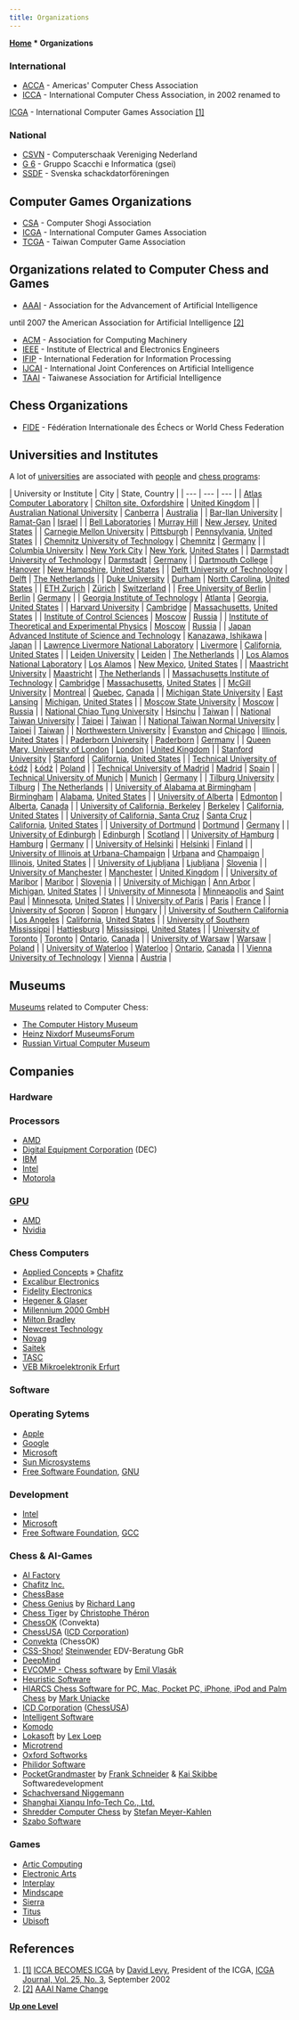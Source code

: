 ```yaml
---
title: Organizations
---
```

**[Home](Home "Home") \* Organizations**



### International


* [ACCA](ACCA "ACCA") - Americas' Computer Chess Association
* [ICCA](ICCA "ICCA") - International Computer Chess Association, in 2002 renamed to


 [ICGA](ICGA "ICGA") - International Computer Games Association <a id="cite-note-1" href="#cite-ref-1">[1]</a>
### National


* [CSVN](CSVN "CSVN") - Computerschaak Vereniging Nederland
* [G 6](G_6 "G 6") - Gruppo Scacchi e Informatica (gsei)
* [SSDF](SSDF "SSDF") - Svenska schackdatorföreningen


## Computer Games Organizations


* [CSA](CSA "CSA") - Computer Shogi Association
* [ICGA](ICGA "ICGA") - International Computer Games Association
* [TCGA](index.php?title=TCGA&action=edit&redlink=1 "TCGA (page does not exist)") - Taiwan Computer Game Association


## Organizations related to Computer Chess and Games


* [AAAI](AAAI "AAAI") - Association for the Advancement of Artificial Intelligence


 until 2007 the American Association for Artificial Intelligence <a id="cite-note-2" href="#cite-ref-2">[2]</a>
* [ACM](ACM "ACM") - Association for Computing Machinery
* [IEEE](IEEE "IEEE") - Institute of Electrical and Electronics Engineers
* [IFIP](IFIP "IFIP") - International Federation for Information Processing
* [IJCAI](index.php?title=IJCAI&action=edit&redlink=1 "IJCAI (page does not exist)") - International Joint Conferences on Artificial Intelligence
* [TAAI](index.php?title=TAAI&action=edit&redlink=1 "TAAI (page does not exist)") - Taiwanese Association for Artificial Intelligence


## Chess Organizations


* [FIDE](FIDE "FIDE") - Fédération Internationale des Échecs or World Chess Federation


## Universities and Institutes


A lot of [universities](https://en.wikipedia.org/wiki/University) are associated with [people](People "People") and [chess programs](Engines "Engines"):





|  University or Institute
 |  City
 |  State, Country
 |
| --- | --- | --- |
| [Atlas Computer Laboratory](Atlas_Computer_Laboratory "Atlas Computer Laboratory") | [Chilton site, Oxfordshire](https://en.wikipedia.org/wiki/Chilton,_Oxfordshire) | [United Kingdom](https://en.wikipedia.org/wiki/United_Kingdom) |
| [Australian National University](Australian_National_University "Australian National University") | [Canberra](https://en.wikipedia.org/wiki/Canberra) | [Australia](https://en.wikipedia.org/wiki/Australia) |
| [Bar-Ilan University](Bar-Ilan_University "Bar-Ilan University") | [Ramat-Gan](https://en.wikipedia.org/wiki/Ramat_Gan) | [Israel](https://en.wikipedia.org/wiki/Israel) |
| [Bell Laboratories](Bell_Laboratories "Bell Laboratories") | [Murray Hill](https://en.wikipedia.org/wiki/Murray_Hill%2C_New_Jersey) | [New Jersey](https://en.wikipedia.org/wiki/New_Jersey), [United States](https://en.wikipedia.org/wiki/United_States) |
| [Carnegie Mellon University](Carnegie_Mellon_University "Carnegie Mellon University") | [Pittsburgh](https://en.wikipedia.org/wiki/Pittsburgh%2C_Pennsylvania) | [Pennsylvania](https://en.wikipedia.org/wiki/Pennsylvania), [United States](https://en.wikipedia.org/wiki/United_States) |
| [Chemnitz University of Technology](Chemnitz_University_of_Technology "Chemnitz University of Technology") | [Chemnitz](https://en.wikipedia.org/wiki/Chemnitz) | [Germany](https://en.wikipedia.org/wiki/Germany) |
| [Columbia University](Columbia_University "Columbia University") | [New York City](https://en.wikipedia.org/wiki/New_York_City) | [New York](https://en.wikipedia.org/wiki/New_York), [United States](https://en.wikipedia.org/wiki/United_States) |
| [Darmstadt University of Technology](Darmstadt_University_of_Technology "Darmstadt University of Technology") | [Darmstadt](https://en.wikipedia.org/wiki/Darmstadt) | [Germany](https://en.wikipedia.org/wiki/Germany) |
| [Dartmouth College](Dartmouth_College "Dartmouth College") | [Hanover](https://en.wikipedia.org/wiki/Hanover,_New_Hampshire) | [New Hampshire](https://en.wikipedia.org/wiki/New_Hampshire), [United States](https://en.wikipedia.org/wiki/United_States) |
| [Delft University of Technology](Delft_University_of_Technology "Delft University of Technology") | [Delft](https://en.wikipedia.org/wiki/Delft) | [The Netherlands](https://en.wikipedia.org/wiki/Netherlands) |
| [Duke University](Duke_University "Duke University") | [Durham](https://en.wikipedia.org/wiki/Durham,_North_Carolina) | [North Carolina](https://en.wikipedia.org/wiki/North_Carolina), [United States](https://en.wikipedia.org/wiki/United_States) |
| [ETH Zurich](ETH_Zurich "ETH Zurich") | [Zürich](https://en.wikipedia.org/wiki/Z%C3%BCrich) | [Switzerland](https://en.wikipedia.org/wiki/Switzerland) |
| [Free University of Berlin](Free_University_of_Berlin "Free University of Berlin") | [Berlin](https://en.wikipedia.org/wiki/Berlin) | [Germany](https://en.wikipedia.org/wiki/Germany) |
| [Georgia Institute of Technology](Georgia_Institute_of_Technology "Georgia Institute of Technology") | [Atlanta](https://en.wikipedia.org/wiki/Atlanta) | [Georgia](https://en.wikipedia.org/wiki/Georgia_%28U.S._state%29), [United States](https://en.wikipedia.org/wiki/United_States) |
| [Harvard University](Harvard_University "Harvard University") | [Cambridge](https://en.wikipedia.org/wiki/Cambridge,_Massachusetts) | [Massachusetts](https://en.wikipedia.org/wiki/Massachusetts), [United States](https://en.wikipedia.org/wiki/United_States) |
| [Institute of Control Sciences](Institute_of_Control_Sciences "Institute of Control Sciences") | [Moscow](https://en.wikipedia.org/wiki/Moscow) | [Russia](https://en.wikipedia.org/wiki/Russia) |
| [Institute of Theoretical and Experimental Physics](Institute_of_Theoretical_and_Experimental_Physics "Institute of Theoretical and Experimental Physics") | [Moscow](https://en.wikipedia.org/wiki/Moscow) | [Russia](https://en.wikipedia.org/wiki/Russia) |
| [Japan Advanced Institute of Science and Technology](JAIST "JAIST") | [Kanazawa, Ishikawa](https://en.wikipedia.org/wiki/Kanazawa,_Ishikawa) | [Japan](https://en.wikipedia.org/wiki/Japan) |
| [Lawrence Livermore National Laboratory](Lawrence_Livermore_National_Laboratory "Lawrence Livermore National Laboratory") | [Livermore](https://en.wikipedia.org/wiki/Livermore,_California) | [California](https://en.wikipedia.org/wiki/California), [United States](https://en.wikipedia.org/wiki/United_States) |
| [Leiden University](Leiden_University "Leiden University") | [Leiden](https://en.wikipedia.org/wiki/Leiden) | [The Netherlands](https://en.wikipedia.org/wiki/Netherlands) |
| [Los Alamos National Laboratory](Los_Alamos_National_Laboratory "Los Alamos National Laboratory") | [Los Alamos](https://en.wikipedia.org/wiki/Los_Alamos,_New_Mexico) | [New Mexico](https://en.wikipedia.org/wiki/New_Mexico), [United States](https://en.wikipedia.org/wiki/United_States) |
| [Maastricht University](Maastricht_University "Maastricht University") | [Maastricht](https://en.wikipedia.org/wiki/Maastricht) | [The Netherlands](https://en.wikipedia.org/wiki/Netherlands) |
| [Massachusetts Institute of Technology](Massachusetts_Institute_of_Technology "Massachusetts Institute of Technology") | [Cambridge](https://en.wikipedia.org/wiki/Cambridge%2C_Massachusetts) | [Massachusetts](https://en.wikipedia.org/wiki/Massachusetts), [United States](https://en.wikipedia.org/wiki/United_States) |
| [McGill University](McGill_University "McGill University") | [Montreal](https://en.wikipedia.org/wiki/Montreal) | [Quebec](https://en.wikipedia.org/wiki/Quebec), [Canada](https://en.wikipedia.org/wiki/Canada) |
| [Michigan State University](Michigan_State_University "Michigan State University") | [East Lansing](https://en.wikipedia.org/wiki/East_Lansing,_Michigan) | [Michigan](https://en.wikipedia.org/wiki/Michigan), [United States](https://en.wikipedia.org/wiki/United_States) |
| [Moscow State University](Moscow_State_University "Moscow State University") | [Moscow](https://en.wikipedia.org/wiki/Moscow) | [Russia](https://en.wikipedia.org/wiki/Russia) |
| [National Chiao Tung University](National_Chiao_Tung_University "National Chiao Tung University") | [Hsinchu](https://en.wikipedia.org/wiki/Hsinchu) | [Taiwan](https://en.wikipedia.org/wiki/Taiwan) |
| [National Taiwan University](National_Taiwan_University "National Taiwan University") | [Taipei](https://en.wikipedia.org/wiki/Taipei_City) | [Taiwan](https://en.wikipedia.org/wiki/Taiwan) |
| [National Taiwan Normal University](National_Taiwan_Normal_University "National Taiwan Normal University") | [Taipei](https://en.wikipedia.org/wiki/Taipei_City) | [Taiwan](https://en.wikipedia.org/wiki/Taiwan) |
| [Northwestern University](Northwestern_University "Northwestern University") | [Evanston](https://en.wikipedia.org/wiki/Evanston,_Illinois) and [Chicago](https://en.wikipedia.org/wiki/Chicago) | [Illinois](https://en.wikipedia.org/wiki/Illinois), [United States](https://en.wikipedia.org/wiki/United_States) |
| [Paderborn University](Paderborn_University "Paderborn University") | [Paderborn](https://en.wikipedia.org/wiki/Paderborn) | [Germany](https://en.wikipedia.org/wiki/Germany) |
| [Queen Mary, University of London](Queen_Mary,_University_of_London "Queen Mary, University of London") | [London](https://en.wikipedia.org/wiki/London) | [United Kingdom](https://en.wikipedia.org/wiki/United_Kingdom) |
| [Stanford University](Stanford_University "Stanford University") | [Stanford](https://en.wikipedia.org/wiki/Stanford,_California) | [California](https://en.wikipedia.org/wiki/California), [United States](https://en.wikipedia.org/wiki/United_States) |
| [Technical University of Łódź](Technical_University_of_%C5%81%C3%B3d%C5%BA "Technical University of Łódź") | [Łódź](https://en.wikipedia.org/wiki/%C5%81%C3%B3d%C5%BA) | [Poland](https://en.wikipedia.org/wiki/Poland) |
| [Technical University of Madrid](Technical_University_of_Madrid "Technical University of Madrid") | [Madrid](https://en.wikipedia.org/wiki/Madrid)  | [Spain](https://en.wikipedia.org/wiki/Spain) |
| [Technical University of Munich](Technical_University_of_Munich "Technical University of Munich") | [Munich](https://en.wikipedia.org/wiki/Munich) | [Germany](https://en.wikipedia.org/wiki/Germany) |
| [Tilburg University](Tilburg_University "Tilburg University") | [Tilburg](https://en.wikipedia.org/wiki/Tilburg) | [The Netherlands](https://en.wikipedia.org/wiki/Netherlands) |
| [University of Alabama at Birmingham](University_of_Alabama_at_Birmingham "University of Alabama at Birmingham") | [Birmingham](https://en.wikipedia.org/wiki/Birmingham%2C_Alabama) | [Alabama](https://en.wikipedia.org/wiki/Alabama), [United States](https://en.wikipedia.org/wiki/United_States) |
| [University of Alberta](University_of_Alberta "University of Alberta") | [Edmonton](https://en.wikipedia.org/wiki/Edmonton) | [Alberta](https://en.wikipedia.org/wiki/Alberta), [Canada](https://en.wikipedia.org/wiki/Canada) |
| [University of California, Berkeley](University_of_California,_Berkeley "University of California, Berkeley") | [Berkeley](https://en.wikipedia.org/wiki/Berkeley,_California) | [California](https://en.wikipedia.org/wiki/California), [United States](https://en.wikipedia.org/wiki/United_States) |
| [University of California, Santa Cruz](University_of_California,_Santa_Cruz "University of California, Santa Cruz") | [Santa Cruz](https://en.wikipedia.org/wiki/Santa_Cruz,_California) | [California](https://en.wikipedia.org/wiki/California), [United States](https://en.wikipedia.org/wiki/United_States) |
| [University of Dortmund](University_of_Dortmund "University of Dortmund") | [Dortmund](https://en.wikipedia.org/wiki/Dortmund) | [Germany](https://en.wikipedia.org/wiki/Germany) |
| [University of Edinburgh](University_of_Edinburgh "University of Edinburgh") | [Edinburgh](https://en.wikipedia.org/wiki/Edinburgh) | [Scotland](https://en.wikipedia.org/wiki/Scotland) |
| [University of Hamburg](University_of_Hamburg "University of Hamburg") | [Hamburg](https://en.wikipedia.org/wiki/Hamburg) | [Germany](https://en.wikipedia.org/wiki/Germany) |
| [University of Helsinki](University_of_Helsinki "University of Helsinki") | [Helsinki](https://en.wikipedia.org/wiki/Helsinki) | [Finland](https://en.wikipedia.org/wiki/Finland) |
| [University of Illinois at Urbana-Champaign](University_of_Illinois_at_Urbana-Champaign "University of Illinois at Urbana-Champaign") | [Urbana](https://en.wikipedia.org/wiki/Urbana,_Illinois) and [Champaign](https://en.wikipedia.org/wiki/Champaign,_Illinois) | [Illinois](https://en.wikipedia.org/wiki/Illinois), [United States](https://en.wikipedia.org/wiki/United_States) |
| [University of Ljubljana](University_of_Ljubljana "University of Ljubljana") | [Ljubljana](https://en.wikipedia.org/wiki/Ljubljana) | [Slovenia](https://en.wikipedia.org/wiki/Slovenia) |
| [University of Manchester](University_of_Manchester "University of Manchester") | [Manchester](https://en.wikipedia.org/wiki/Manchester) | [United Kingdom](https://en.wikipedia.org/wiki/United_Kingdom) |
| [University of Maribor](University_of_Maribor "University of Maribor") | [Maribor](https://en.wikipedia.org/wiki/Maribor) | [Slovenia](https://en.wikipedia.org/wiki/Slovenia) |
| [University of Michigan](University_of_Michigan "University of Michigan") | [Ann Arbor](https://en.wikipedia.org/wiki/Ann_Arbor,_Michigan) | [Michigan](https://en.wikipedia.org/wiki/Michigan), [United States](https://en.wikipedia.org/wiki/United_States) |
| [University of Minnesota](University_of_Minnesota "University of Minnesota") | [Minneapolis](https://en.wikipedia.org/wiki/Minneapolis) and [Saint Paul](https://en.wikipedia.org/wiki/Saint_Paul,_Minnesota) | [Minnesota](https://en.wikipedia.org/wiki/Minnesota), [United States](https://en.wikipedia.org/wiki/United_States) |
| [University of Paris](University_of_Paris "University of Paris") | [Paris](https://en.wikipedia.org/wiki/Paris) | [France](https://en.wikipedia.org/wiki/France) |
| [University of Sopron](University_of_Sopron "University of Sopron") | [Sopron](https://en.wikipedia.org/wiki/Sopron) | [Hungary](https://en.wikipedia.org/wiki/Hungary) |
| [University of Southern California](University_of_Southern_California "University of Southern California") | [Los Angeles](https://en.wikipedia.org/wiki/Los_Angeles,_California) | [California](https://en.wikipedia.org/wiki/California), [United States](https://en.wikipedia.org/wiki/United_States) |
| [University of Southern Mississippi](University_of_Southern_Mississippi "University of Southern Mississippi") | [Hattiesburg](https://en.wikipedia.org/wiki/Hattiesburg,_Mississippi) | [Mississippi](https://en.wikipedia.org/wiki/Mississippi), [United States](https://en.wikipedia.org/wiki/United_States) |
| [University of Toronto](University_of_Toronto "University of Toronto") | [Toronto](https://en.wikipedia.org/wiki/Toronto) | [Ontario](https://en.wikipedia.org/wiki/Ontario), [Canada](https://en.wikipedia.org/wiki/Canada) |
| [University of Warsaw](University_of_Warsaw "University of Warsaw") | [Warsaw](https://en.wikipedia.org/wiki/Warsaw) | [Poland](https://en.wikipedia.org/wiki/Poland) |
| [University of Waterloo](University_of_Waterloo "University of Waterloo") | [Waterloo](https://en.wikipedia.org/wiki/Waterloo,_Ontario) | [Ontario](https://en.wikipedia.org/wiki/Ontario), [Canada](https://en.wikipedia.org/wiki/Canada) |
| [Vienna University of Technology](Vienna_University_of_Technology "Vienna University of Technology") | [Vienna](https://en.wikipedia.org/wiki/Vienna) | [Austria](https://en.wikipedia.org/wiki/Republic_of_Austria) |


## Museums


[Museums](https://en.wikipedia.org/wiki/Museum) related to Computer Chess:



* [The Computer History Museum](The_Computer_History_Museum "The Computer History Museum")
* [Heinz Nixdorf MuseumsForum](Heinz_Nixdorf_MuseumsForum "Heinz Nixdorf MuseumsForum")
* [Russian Virtual Computer Museum](Russian_Virtual_Computer_Museum "Russian Virtual Computer Museum")


## Companies


### Hardware


### Processors


* [AMD](AMD "AMD")
* [Digital Equipment Corporation](Digital_Equipment_Corporation "Digital Equipment Corporation") (DEC)
* [IBM](index.php?title=IBM&action=edit&redlink=1 "IBM (page does not exist)")
* [Intel](Intel "Intel")
* [Motorola](index.php?title=Motorola&action=edit&redlink=1 "Motorola (page does not exist)")


### [GPU](GPU "GPU")


* [AMD](AMD "AMD")
* [Nvidia](Nvidia "Nvidia")


### Chess Computers


* [Applied Concepts](Applied_Concepts "Applied Concepts") » [Chafitz](Chafitz "Chafitz")
* [Excalibur Electronics](Excalibur_Electronics "Excalibur Electronics")
* [Fidelity Electronics](Fidelity_Electronics "Fidelity Electronics")
* [Hegener & Glaser](Hegener_%26_Glaser "Hegener & Glaser")
* [Millennium 2000 GmbH](Millennium_2000_GmbH "Millennium 2000 GmbH")
* [Milton Bradley](Milton_Bradley "Milton Bradley")
* [Newcrest Technology](Newcrest_Technology "Newcrest Technology")
* [Novag](Novag "Novag")
* [Saitek](Saitek "Saitek")
* [TASC](TASC "TASC")
* [VEB Mikroelektronik Erfurt](VEB_Mikroelektronik_Erfurt "VEB Mikroelektronik Erfurt")


### Software


### Operating Sytems


* [Apple](index.php?title=Apple&action=edit&redlink=1 "Apple (page does not exist)")
* [Google](index.php?title=Google&action=edit&redlink=1 "Google (page does not exist)")
* [Microsoft](Microsoft "Microsoft")
* [Sun Microsystems](index.php?title=Sun_Microsystems&action=edit&redlink=1 "Sun Microsystems (page does not exist)")
* [Free Software Foundation](Free_Software_Foundation "Free Software Foundation"), [GNU](Free_Software_Foundation#GNU "Free Software Foundation")


### Development


* [Intel](Intel "Intel")
* [Microsoft](Microsoft "Microsoft")
* [Free Software Foundation](Free_Software_Foundation "Free Software Foundation"), [GCC](Free_Software_Foundation#GCC "Free Software Foundation")


### Chess & AI-Games


* [AI Factory](AI_Factory "AI Factory")
* [Chafitz Inc.](Chafitz "Chafitz")
* [ChessBase](ChessBase "ChessBase")
* [Chess Genius](Chess_Genius "Chess Genius") by [Richard Lang](Richard_Lang "Richard Lang")
* [Chess Tiger](Chess_Tiger "Chess Tiger") by [Christophe Théron](Christophe_Th%C3%A9ron "Christophe Théron")
* [ChessOK](ChessOK "ChessOK") (Convekta)
* [ChessUSA](index.php?title=ChessUSA&action=edit&redlink=1 "ChessUSA (page does not exist)") ([ICD Corporation](index.php?title=ICD_Corporation&action=edit&redlink=1 "ICD Corporation (page does not exist)"))
* [Convekta](ChessOK "ChessOK") (ChessOK)
* [CSS-Shop!](http://www.computerschach.de/shop/) [Steinwender](Dieter_Steinwender "Dieter Steinwender") EDV-Beratung GbR
* [DeepMind](index.php?title=DeepMind&action=edit&redlink=1 "DeepMind (page does not exist)")
* [EVCOMP - Chess software](http://www.vlasak.biz/) by [Emil Vlasák](index.php?title=Emil_Vlas%C3%A1k&action=edit&redlink=1 "Emil Vlasák (page does not exist)")
* [Heuristic Software](Heuristic_Software "Heuristic Software")
* [HIARCS Chess Software for PC, Mac, Pocket PC, iPhone, iPod and Palm Chess](HIARCS "HIARCS") by [Mark Uniacke](Mark_Uniacke "Mark Uniacke")
* [ICD Corporation](index.php?title=ICD_Corporation&action=edit&redlink=1 "ICD Corporation (page does not exist)") ([ChessUSA](index.php?title=ChessUSA&action=edit&redlink=1 "ChessUSA (page does not exist)"))
* [Intelligent Software](Intelligent_Software "Intelligent Software")
* [Komodo](Komodo "Komodo")
* [Lokasoft](Lokasoft "Lokasoft") by [Lex Loep](Lex_Loep "Lex Loep")
* [Microtrend](Microtrend "Microtrend")
* [Oxford Softworks](Oxford_Softworks "Oxford Softworks")
* [Philidor Software](Philidor_Software "Philidor Software")
* [PocketGrandmaster](PocketGrandmaster "PocketGrandmaster") by [Frank Schneider](Frank_Schneider "Frank Schneider") & [Kai Skibbe](Kai_Skibbe "Kai Skibbe") Softwaredevelopment
* [Schachversand Niggemann](Schachversand_Niggemann "Schachversand Niggemann")
* [Shanghai Xianqu Info-Tech Co., Ltd.](index.php?title=Shanghai_Xianqu_Info-Tech_Co.,_Ltd.&action=edit&redlink=1 "Shanghai Xianqu Info-Tech Co., Ltd. (page does not exist)")
* [Shredder Computer Chess](Shredder "Shredder") by [Stefan Meyer-Kahlen](Stefan_Meyer-Kahlen "Stefan Meyer-Kahlen")
* [Szabo Software](Szabo_Software "Szabo Software")


### Games


* [Artic Computing](Artic_Computing "Artic Computing")
* [Electronic Arts](index.php?title=Electronic_Arts&action=edit&redlink=1 "Electronic Arts (page does not exist)")
* [Interplay](index.php?title=Interplay&action=edit&redlink=1 "Interplay (page does not exist)")
* [Mindscape](index.php?title=Mindscape&action=edit&redlink=1 "Mindscape (page does not exist)")
* [Sierra](Sierra "Sierra")
* [Titus](index.php?title=Titus&action=edit&redlink=1 "Titus (page does not exist)")
* [Ubisoft](index.php?title=Ubisoft&action=edit&redlink=1 "Ubisoft (page does not exist)")


## References


1. <a id="cite-ref-1" href="#cite-note-1">[1]</a> [ICCA BECOMES ICGA](http://ticc.uvt.nl/icga/journal/contents/content25-3.htm#ICCA%20BECOMES%20ICGA) by [David Levy](David_Levy "David Levy"), President of the ICGA, [ICGA Journal, Vol. 25, No. 3](ICGA_Journal#25_3 "ICGA Journal"), September 2002
2. <a id="cite-ref-2" href="#cite-note-2">[2]</a> [AAAI Name Change](http://www.aaai.org/Organization/name-change.php)

**[Up one Level](Home "Home")**







 
